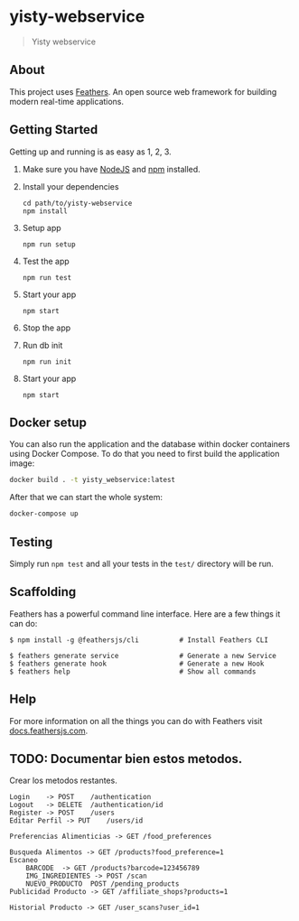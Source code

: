 # yisty-webservice

> Yisty webservice

## About

This project uses [Feathers](http://feathersjs.com). An open source web framework for building modern real-time applications.

## Getting Started

Getting up and running is as easy as 1, 2, 3.

1. Make sure you have [NodeJS](https://nodejs.org/) and [npm](https://www.npmjs.com/) installed.
2. Install your dependencies

    ```
    cd path/to/yisty-webservice
    npm install
    ```
3. Setup app

    ```
    npm run setup
    ```
4. Test the app

    ```
    npm run test
    ```
5. Start your app

    ```
    npm start
    ```
6. Stop the app
7. Run db init

    ```
    npm run init
    ```
8. Start your app

    ```
    npm start
    ```


## Docker setup

You can also run the application and the database within docker containers using
Docker Compose.
To do that you need to first build the application image:

```bash
docker build . -t yisty_webservice:latest
```

After that we can start the whole system:

```bash
docker-compose up
```

## Testing

Simply run `npm test` and all your tests in the `test/` directory will be run.

## Scaffolding

Feathers has a powerful command line interface. Here are a few things it can do:

```
$ npm install -g @feathersjs/cli          # Install Feathers CLI

$ feathers generate service               # Generate a new Service
$ feathers generate hook                  # Generate a new Hook
$ feathers help                           # Show all commands
```

## Help

For more information on all the things you can do with Feathers visit [docs.feathersjs.com](http://docs.feathersjs.com).

## TODO: Documentar bien estos metodos. 

Crear los metodos restantes.

```
Login 	 -> POST 	/authentication
Logout 	 -> DELETE	/authentication/id
Register -> POST	/users
Editar Perfil -> PUT	/users/id

Preferencias Alimenticias -> GET /food_preferences

Busqueda Alimentos -> GET /products?food_preference=1
Escaneo
	BARCODE  -> GET /products?barcode=123456789
	IMG_INGREDIENTES -> POST /scan
	NUEVO_PRODUCTO	POST /pending_products
Publicidad Producto -> GET /affiliate_shops?products=1
	
Historial Producto -> GET /user_scans?user_id=1
```
